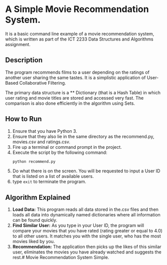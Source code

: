 # A Simple Movie Recommendation System.

It is a basic command line example of a movie recommendation system, which is written as part of the ICT 2233 Data Structures and Algorithms assignment.

## Description

The program recommends films to a user depending on the ratings of another user sharing the same tastes. It is a simplistic application of User-Based Collaborative Filtering.

The primary data structure is a ** Dictionary (that is a Hash Table) in which user rating and movie titles are stored and accessed very fast. The comparison is also done efficiently in the algorithm using Sets.

## How to Run

1.  Ensure that you have Python 3.
2.  Ensure that they also lie in the same directory as the recommend.py, movies.csv and ratings.csv.
3.  Fire up a terminal or command prompt in the project.
4.  Execute the script by the following command:
    ```bash
    python recommend.py
    ```
5.  Do what there is on the screen. You will be requested to input a User ID that is listed on a list of available users.
6.  type `exit` to terminate the program.

## Algorithm Explained

1.  **Load Data:** This program reads all data stored in the.csv files and then loads all data into dynamically named dictionaries where all information can be found quickly.
2.  **Find Similar User:** As you type in your User ID, the program will compare your movies that you have rated (rating greater or equal to 4.0) to all other users. It matches you with the single user, who has the most movies liked by you.
3.  **Recommendation:** The application then picks up the likes of this similar user, eliminates the movies you have already watched and suggests the rest.# Movie Recommendation System Simple.

